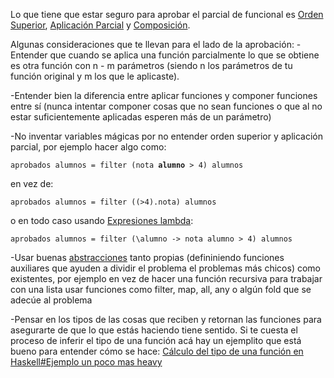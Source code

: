 Lo que tiene que estar seguro para aprobar el parcial de funcional es [Orden Superior](orden-superior.html), [Aplicación Parcial](aplicacion-parcial.html) y [Composición](composicion.html).

Algunas consideraciones que te llevan para el lado de la aprobación: -Entender que cuando se aplica una función parcialmente lo que se obtiene es otra función con n - m parámetros (siendo n los parámetros de tu función original y m los que le aplicaste).

-Entender bien la diferencia entre aplicar funciones y componer funciones entre sí (nunca intentar componer cosas que no sean funciones o que al no estar suficientemente aplicadas esperen más de un parámetro)

-No inventar variables mágicas por no entender orden superior y aplicación parcial, por ejemplo hacer algo como:

`aprobados alumnos = filter (nota `**`alumno`**` > 4) alumnos`

en vez de:

`aprobados alumnos = filter ((>4).nota) alumnos`

o en todo caso usando [Expresiones lambda](expresiones-lambda.html):

`aprobados alumnos = filter (\alumno -> nota alumno > 4) alumnos`

-Usar buenas [abstracciones](abstraccion.html) tanto propias (defininiendo funciones auxiliares que ayuden a dividir el problema el problemas más chicos) como existentes, por ejemplo en vez de hacer una función recursiva para trabajar con una lista usar funciones como filter, map, all, any o algún fold que se adecúe al problema

-Pensar en los tipos de las cosas que reciben y retornan las funciones para asegurarte de que lo que estás haciendo tiene sentido. Si te cuesta el proceso de inferir el tipo de una función acá hay un ejemplito que está bueno para entender cómo se hace: [Cálculo del tipo de una función en Haskell\#Ejemplo un poco mas heavy](calculo-del-tipo-de-una-funcion-en-haskell-ejemplo-un-poco-mas-heavy.html)
